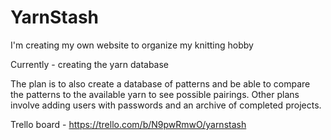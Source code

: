 # YarnStash
I'm creating my own website to organize my knitting hobby

Currently - creating the yarn database

The plan is to also create a database of patterns and be able to compare the patterns to the available yarn to see possible pairings.
Other plans involve adding users with passwords and an archive of completed projects.

Trello board - https://trello.com/b/N9pwRmwO/yarnstash
